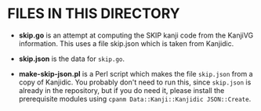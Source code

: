 # FILES IN THIS DIRECTORY

* __skip.go__ is an attempt at computing the SKIP kanji code from the
KanjiVG information. This uses a file skip.json which is taken from
Kanjidic.

* __skip.json__ is the data for `skip.go`.

* __make-skip-json.pl__ is a Perl script which makes the file
`skip.json` from a copy of Kanjidic. You probably don't need to run
this, since `skip.json` is already in the repository, but if you do
need it, please install the prerequisite modules using `cpanm
Data::Kanji::Kanjidic JSON::Create`.

